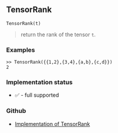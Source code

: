 ## TensorRank

```
TensorRank(t)
```

> return the rank of the tensor `t`.
	 

### Examples

```
>> TensorRank({{1,2},{3,4},{a,b},{c,d}})
2
```

### Implementation status

* &#x2705; - full supported

### Github

* [Implementation of TensorRank](https://github.com/axkr/symja_android_library/blob/master/symja_android_library/matheclipse-core/src/main/java/org/matheclipse/core/builtin/TensorFunctions.java#L969) 
